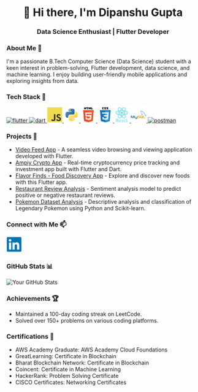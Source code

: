 <h1 align="center">👋 Hi there, I'm Dipanshu Gupta</h1>
<h3 align="center">Data Science Enthusiast | Flutter Developer</h3>

<h3 align="left">About Me 🔭</h3>
<p align="left">I'm a passionate B.Tech Computer Science (Data Science) student with a keen interest in problem-solving, Flutter development, data science, and machine learning. I enjoy building user-friendly mobile applications and exploring insights from data.</p>

<h3 align="left">Tech Stack 🚀</h3>
<p align="left">
  <a href="https://flutter.dev/" target="_blank">
    <img src="https://www.vectorlogo.zone/logos/flutterio/flutterio-icon.svg" alt="flutter" width="40" height="40"/> 
  </a>
  <a href="https://dart.dev/" target="_blank">
    <img src="https://www.vectorlogo.zone/logos/dartlang/dartlang-icon.svg" alt="dart" width="40" height="40"/> 
  </a>
  <a href="https://developer.mozilla.org/en-US/docs/Web/JavaScript" target="_blank">
    <img src="https://raw.githubusercontent.com/devicons/devicon/master/icons/javascript/javascript-original.svg" alt="javascript" width="40" height="40"/> 
  </a>
  <a href="https://www.python.org" target="_blank">
    <img src="https://raw.githubusercontent.com/devicons/devicon/master/icons/python/python-original.svg" alt="python" width="40" height="40"/> 
  </a>
  <a href="https://www.w3.org/html/" target="_blank">
    <img src="https://raw.githubusercontent.com/devicons/devicon/master/icons/html5/html5-original-wordmark.svg" alt="html5" width="40" height="40"/> 
  </a>
  <a href="https://www.w3schools.com/css/" target="_blank">
    <img src="https://raw.githubusercontent.com/devicons/devicon/master/icons/css3/css3-original-wordmark.svg" alt="css3" width="40" height="40"/> 
  </a>
  <a href="https://reactjs.org/" target="_blank">
    <img src="https://raw.githubusercontent.com/devicons/devicon/master/icons/react/react-original-wordmark.svg" alt="react" width="40" height="40"/> 
  </a>
  <a href="https://www.mysql.com/" target="_blank">
    <img src="https://raw.githubusercontent.com/devicons/devicon/master/icons/mysql/mysql-original-wordmark.svg" alt="mysql" width="40" height="40"/> 
  </a> 
  <a href="https://www.postman.com/" target="_blank">
    <img src="https://www.vectorlogo.zone/logos/getpostman/getpostman-icon.svg" alt="postman" width="40" height="40"/> 
  </a>
</p>

<h3 align="left">Projects 🌱</h3>
<ul align="left">
  <li><a href="[https://github.com/Dipanshu22/Video_Feed_App]">Video Feed App</a> - A seamless video browsing and viewing application developed with Flutter.</li>
  <li><a href="[https://github.com/Dipanshu22/Ampiy_Crypto_App]">Ampiy Crypto App</a> - Real-time cryptocurrency price tracking and investment app built with Flutter and Dart.</li>
  <li><a href="[https://github.com/Dipanshu22/flavor_finds]">Flavor Finds - Food Discovery App</a> - Explore and discover new foods with this Flutter app.</li>
  <li><a href="[https://github.com/Dipanshu22/RestaurantReviewUsingNLP]">Restaurant Review Analysis</a> - Sentiment analysis model to predict positive or negative restaurant reviews.</li>
  <li><a href="[https://github.com/Dipanshu22/pokemon_EDA]">Pokemon Dataset Analysis</a> - Descriptive analysis and classification of Legendary Pokemon using Python and Scikit-learn.</li>
</ul>

<h3 align="left">Connect with Me 📫</h3>
<p align="left">
  <a href="https://www.linkedin.com/in/dipanshu-gupta-141bb9230/" target="_blank">
    <img src="https://raw.githubusercontent.com/devicons/devicon/master/icons/linkedin/linkedin-original.svg" alt="linkedin" width="40" height="40"/> 
  </a>
  </p>

<h3 align="left">GitHub Stats 📊</h3>
<p align="left">
  <img src="https://github-readme-stats.vercel.app/api?username=Dipanshu22&show_icons=true&theme=radical" alt="Your GitHub Stats"/>
</p>

<h3 align="left">Achievements 🏆</h3>
<ul align="left">
<li> Maintained a 100-day coding streak on LeetCode.</li>
<li> Solved over 150+ problems on various coding platforms.</li>
</ul>

<h3 align="left">Certifications 📜</h3>

* AWS Academy Graduate: AWS Academy Cloud Foundations
* GreatLearning: Certificate in Blockchain
* Bharat Blockchain Network: Certificate in Blockchain
* Coincent: Certificate in Machine Learning
* HackerRank: Problem Solving Certificate
* CISCO Certificates: Networking Certificates
